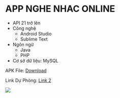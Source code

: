 
# APP NGHE NHAC ONLINE

- API 21 trở lên
- Công nghệ
  - Android Studio
  - Sublime Text
- Ngôn ngữ
  - Java
  - PHP
- Cơ sở dữ liệu: MySQL

APK File: [Download](https://drive.google.com/file/d/1-hxF8kv7nrVFtD8a6JAIcqV-wd6qWWi3/view?usp=sharing)

Link Dự Phòng: [Link 2](https://www.sieutoc.top/file/d/x064kzjAe9fQDkArmM1dGJ/view)

![](https://i.imgur.com/AJMV0Uj.jpg)



